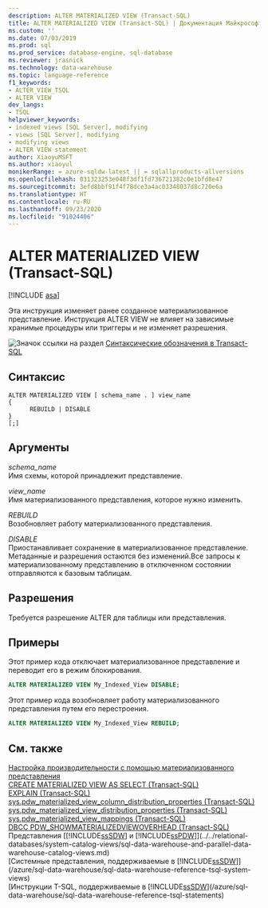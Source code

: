 ```yaml
---
description: ALTER MATERIALIZED VIEW (Transact-SQL)
title: ALTER MATERIALIZED VIEW (Transact-SQL) | Документация Майкрософт
ms.custom: ''
ms.date: 07/03/2019
ms.prod: sql
ms.prod_service: database-engine, sql-database
ms.reviewer: jrasnick
ms.technology: data-warehouse
ms.topic: language-reference
f1_keywords:
- ALTER_VIEW_TSQL
- ALTER VIEW
dev_langs:
- TSQL
helpviewer_keywords:
- indexed views [SQL Server], modifying
- views [SQL Server], modifying
- modifying views
- ALTER VIEW statement
author: XiaoyuMSFT
ms.author: xiaoyul
monikerRange: = azure-sqldw-latest || = sqlallproducts-allversions
ms.openlocfilehash: 031323253e048f3df1fd736721382c0e1bfd8e47
ms.sourcegitcommit: 3efd8bbf91f4f78dce3a4ac03348037d8c720e6a
ms.translationtype: HT
ms.contentlocale: ru-RU
ms.lasthandoff: 09/23/2020
ms.locfileid: "91024406"
---
```

# <a name="alter-materialized-view-transact-sql"></a>ALTER MATERIALIZED VIEW (Transact-SQL)  

[!INCLUDE [asa](../../includes/applies-to-version/asa.md)]

Эта инструкция изменяет ранее созданное материализованное представление. Инструкция ALTER VIEW не влияет на зависимые хранимые процедуры или триггеры и не изменяет разрешения.  
  
![Значок ссылки на раздел](../../database-engine/configure-windows/media/topic-link.gif "Значок ссылки на раздел") [Синтаксические обозначения в Transact-SQL](../../t-sql/language-elements/transact-sql-syntax-conventions-transact-sql.md)  
  
## <a name="syntax"></a>Синтаксис  
  
```syntaxsql
ALTER MATERIALIZED VIEW [ schema_name . ] view_name
{
      REBUILD | DISABLE
}
[;]
```  
  
## <a name="arguments"></a>Аргументы

 *schema_name*     
 Имя схемы, которой принадлежит представление.  
  
 *view_name*     
 Имя материализованного представления, которое нужно изменить.  
  
*REBUILD*   
Возобновляет работу материализованного представления.

*DISABLE*   
Приостанавливает сохранение в материализованное представление. Метаданные и разрешения остаются без изменений.Все запросы к материализованному представлению в отключенном состоянии отправляются к базовым таблицам.
  
## <a name="permissions"></a>Разрешения

Требуется разрешение ALTER для таблицы или представления.
  
## <a name="examples"></a>Примеры

Этот пример кода отключает материализованное представление и переводит его в режим блокирования.
  
```sql
ALTER MATERIALIZED VIEW My_Indexed_View DISABLE;  
```  
  
Этот пример кода возобновляет работу материализованного представления путем его перестроения.  
  
```sql
ALTER MATERIALIZED VIEW My_Indexed_View REBUILD;  
```  
  
## <a name="see-also"></a>См. также

[Настройка производительности с помощью материализованного представления](/azure/sql-data-warehouse/performance-tuning-materialized-views)   
[CREATE MATERIALIZED VIEW AS SELECT &#40;Transact-SQL&#41;](/sql/t-sql/statements/create-materialized-view-as-select-transact-sql?view=azure-sqldw-latest)   
[EXPLAIN &#40;Transact-SQL&#41;](/sql/t-sql/queries/explain-transact-sql?view=azure-sqldw-latest)   
[sys.pdw_materialized_view_column_distribution_properties &#40;Transact-SQL&#41;](/sql/relational-databases/system-catalog-views/sys-pdw-materialized-view-column-distribution-properties-transact-sql?view=azure-sqldw-latest)   
[sys.pdw_materialized_view_distribution_properties &#40;Transact-SQL&#41;](/sql/relational-databases/system-catalog-views/sys-pdw-materialized-view-distribution-properties-transact-sql?view=azure-sqldw-latest)   
[sys.pdw_materialized_view_mappings &#40;Transact-SQL&#41;](/sql/relational-databases/system-catalog-views/sys-pdw-materialized-view-mappings-transact-sql?view=azure-sqldw-latest)   
[DBCC PDW_SHOWMATERIALIZEDVIEWOVERHEAD &#40;Transact-SQL&#41;](/sql/t-sql/database-console-commands/dbcc-pdw-showmaterializedviewoverhead-transact-sql?view=azure-sqldw-latest)   
Представления [[!INCLUDE[ssSDW](../../includes/sssdwfull-md.md)] и [!INCLUDE[ssPDW](../../includes/sspdw-md.md)]](../../relational-databases/system-catalog-views/sql-data-warehouse-and-parallel-data-warehouse-catalog-views.md)   
[Системные представления, поддерживаемые в [!INCLUDE[ssSDW](../../includes/sssdwfull-md.md)]](/azure/sql-data-warehouse/sql-data-warehouse-reference-tsql-system-views)   
[Инструкции T-SQL, поддерживаемые в [!INCLUDE[ssSDW](../../includes/sssdwfull-md.md)](/azure/sql-data-warehouse/sql-data-warehouse-reference-tsql-statements)
